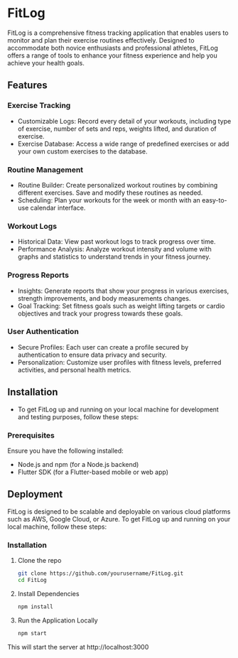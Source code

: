 # FitLog
FitLog is a comprehensive fitness tracking application that enables users to monitor and plan their exercise routines effectively. Designed to accommodate both novice enthusiasts and professional athletes, FitLog offers a range of tools to enhance your fitness experience and help you achieve your health goals.

## Features

### Exercise Tracking
- Customizable Logs: Record every detail of your workouts, including type of exercise, number of sets and reps, weights lifted, and duration of exercise.
- Exercise Database: Access a wide range of predefined exercises or add your own custom exercises to the database.

### Routine Management
- Routine Builder: Create personalized workout routines by combining different exercises. Save and modify these routines as needed.
- Scheduling: Plan your workouts for the week or month with an easy-to-use calendar interface.

### Workout Logs
- Historical Data: View past workout logs to track progress over time.
- Performance Analysis: Analyze workout intensity and volume with graphs and statistics to understand trends in your fitness journey.

### Progress Reports
- Insights: Generate reports that show your progress in various exercises, strength improvements, and body measurements changes.
- Goal Tracking: Set fitness goals such as weight lifting targets or cardio objectives and track your progress towards these goals.

### User Authentication
- Secure Profiles: Each user can create a profile secured by authentication to ensure data privacy and security.
- Personalization: Customize user profiles with fitness levels, preferred activities, and personal health metrics.

## Installation
- To get FitLog up and running on your local machine for development and testing purposes, follow these steps:

### Prerequisites
Ensure you have the following installed:

- Node.js and npm (for a Node.js backend)
- Flutter SDK (for a Flutter-based mobile or web app)

## Deployment
FitLog is designed to be scalable and deployable on various cloud platforms such as AWS, Google Cloud, or Azure.
To get FitLog up and running on your local machine, follow these steps:

### Installation

1. Clone the repo
   ```sh
   git clone https://github.com/yourusername/FitLog.git
   cd FitLog
   ```
3. Install Dependencies
   ```sh
   npm install
   ```
5. Run the Application Locally
   ```sh
   npm start
   ```
This will start the server at http://localhost:3000
